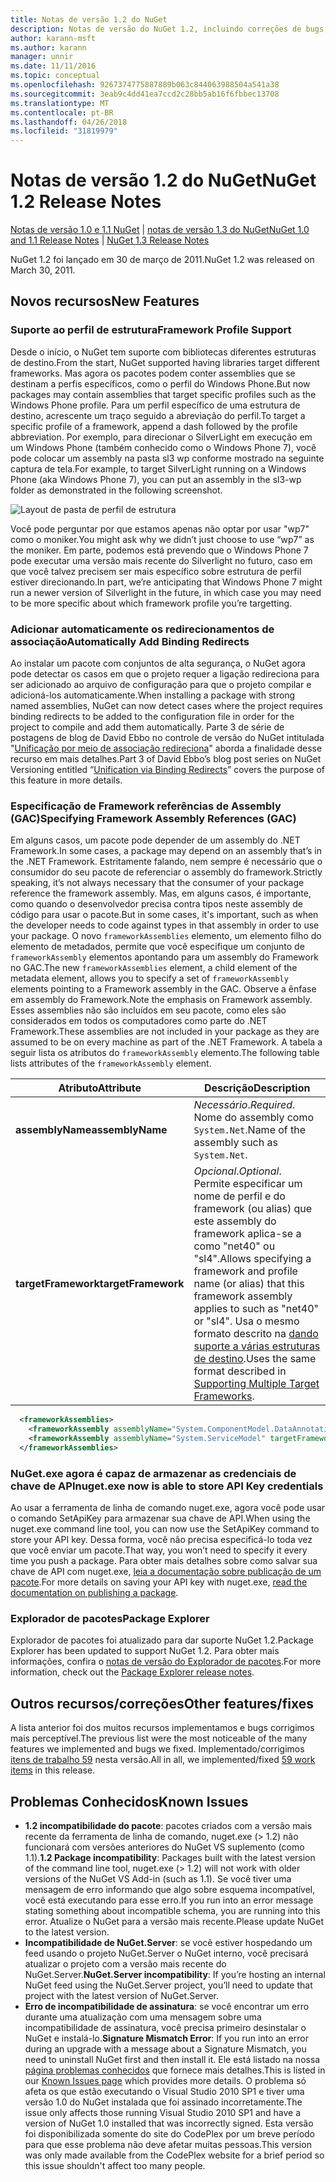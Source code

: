```yaml
---
title: Notas de versão 1.2 do NuGet
description: Notas de versão do NuGet 1.2, incluindo correções de bugs, problemas conhecidos, recursos adicionados e DCRs.
author: karann-msft
ms.author: karann
manager: unnir
ms.date: 11/11/2016
ms.topic: conceptual
ms.openlocfilehash: 9267374775887889b063c844063988504a541a38
ms.sourcegitcommit: 3eab9c4dd41ea7ccd2c28bb5ab16f6fbbec13708
ms.translationtype: MT
ms.contentlocale: pt-BR
ms.lasthandoff: 04/26/2018
ms.locfileid: "31819979"
---
```

# <a name="nuget-12-release-notes"></a><span data-ttu-id="7fe47-103">Notas de versão 1.2 do NuGet</span><span class="sxs-lookup"><span data-stu-id="7fe47-103">NuGet 1.2 Release Notes</span></span>

<span data-ttu-id="7fe47-104">[Notas de versão 1.0 e 1.1 NuGet](../release-notes/nuget-1.1.md) | [notas de versão 1.3 do NuGet](../release-notes/nuget-1.3.md)</span><span class="sxs-lookup"><span data-stu-id="7fe47-104">[NuGet 1.0 and 1.1 Release Notes](../release-notes/nuget-1.1.md) | [NuGet 1.3 Release Notes](../release-notes/nuget-1.3.md)</span></span>

<span data-ttu-id="7fe47-105">NuGet 1.2 foi lançado em 30 de março de 2011.</span><span class="sxs-lookup"><span data-stu-id="7fe47-105">NuGet 1.2 was released on March 30, 2011.</span></span>

## <a name="new-features"></a><span data-ttu-id="7fe47-106">Novos recursos</span><span class="sxs-lookup"><span data-stu-id="7fe47-106">New Features</span></span>

### <a name="framework-profile-support"></a><span data-ttu-id="7fe47-107">Suporte ao perfil de estrutura</span><span class="sxs-lookup"><span data-stu-id="7fe47-107">Framework Profile Support</span></span>

<span data-ttu-id="7fe47-108">Desde o início, o NuGet tem suporte com bibliotecas diferentes estruturas de destino.</span><span class="sxs-lookup"><span data-stu-id="7fe47-108">From the start, NuGet supported having libraries target different frameworks.</span></span> <span data-ttu-id="7fe47-109">Mas agora os pacotes podem conter assemblies que se destinam a perfis específicos, como o perfil do Windows Phone.</span><span class="sxs-lookup"><span data-stu-id="7fe47-109">But now packages may contain assemblies that target specific profiles such as the Windows Phone profile.</span></span> <span data-ttu-id="7fe47-110">Para um perfil específico de uma estrutura de destino, acrescente um traço seguido a abreviação do perfil.</span><span class="sxs-lookup"><span data-stu-id="7fe47-110">To target a specific profile of a framework, append a dash followed by the profile abbreviation.</span></span> <span data-ttu-id="7fe47-111">Por exemplo, para direcionar o SilverLight em execução em um Windows Phone (também conhecido como o Windows Phone 7), você pode colocar um assembly na pasta sl3 wp conforme mostrado na seguinte captura de tela.</span><span class="sxs-lookup"><span data-stu-id="7fe47-111">For example, to target SilverLight running on a Windows Phone (aka Windows Phone 7), you can put an assembly in the sl3-wp folder as demonstrated in the following screenshot.</span></span>

![Layout de pasta de perfil de estrutura](./media/framework-profile-support.png)

<span data-ttu-id="7fe47-113">Você pode perguntar por que estamos apenas não optar por usar "wp7" como o moniker.</span><span class="sxs-lookup"><span data-stu-id="7fe47-113">You might ask why we didn’t just choose to use “wp7” as the moniker.</span></span> <span data-ttu-id="7fe47-114">Em parte, podemos está prevendo que o Windows Phone 7 pode executar uma versão mais recente do Silverlight no futuro, caso em que você talvez precisem ser mais específico sobre estrutura de perfil estiver direcionando.</span><span class="sxs-lookup"><span data-stu-id="7fe47-114">In part, we’re anticipating that Windows Phone 7 might run a newer version of Silverlight in the future, in which case you may need to be more specific about which framework profile you’re targetting.</span></span>

### <a name="automatically-add-binding-redirects"></a><span data-ttu-id="7fe47-115">Adicionar automaticamente os redirecionamentos de associação</span><span class="sxs-lookup"><span data-stu-id="7fe47-115">Automatically Add Binding Redirects</span></span>

<span data-ttu-id="7fe47-116">Ao instalar um pacote com conjuntos de alta segurança, o NuGet agora pode detectar os casos em que o projeto requer a ligação redireciona para ser adicionado ao arquivo de configuração para que o projeto compilar e adicioná-los automaticamente.</span><span class="sxs-lookup"><span data-stu-id="7fe47-116">When installing a package with strong named assemblies, NuGet can now detect cases where the project requires binding redirects to be added to the configuration file in order for the project to compile and add them automatically.</span></span> <span data-ttu-id="7fe47-117">Parte 3 de série de postagens de blog de David Ebbo no controle de versão do NuGet intitulada "[Unificação por meio de associação redireciona](http://blog.davidebbo.com/2011/01/nuget-versioning-part-3-unification-via.html)" aborda a finalidade desse recurso em mais detalhes.</span><span class="sxs-lookup"><span data-stu-id="7fe47-117">Part 3 of David Ebbo’s blog post series on NuGet Versioning entitled “[Unification via Binding Redirects](http://blog.davidebbo.com/2011/01/nuget-versioning-part-3-unification-via.html)” covers the purpose of this feature in more details.</span></span>

<a name="framework-assembly-refs"></a>

### <a name="specifying-framework-assembly-references-gac"></a><span data-ttu-id="7fe47-118">Especificação de Framework referências de Assembly (GAC)</span><span class="sxs-lookup"><span data-stu-id="7fe47-118">Specifying Framework Assembly References (GAC)</span></span>

<span data-ttu-id="7fe47-119">Em alguns casos, um pacote pode depender de um assembly do .NET Framework.</span><span class="sxs-lookup"><span data-stu-id="7fe47-119">In some cases, a package may depend on an assembly that’s in the .NET Framework.</span></span> <span data-ttu-id="7fe47-120">Estritamente falando, nem sempre é necessário que o consumidor do seu pacote de referenciar o assembly do framework.</span><span class="sxs-lookup"><span data-stu-id="7fe47-120">Strictly speaking, it’s not always necessary that the consumer of your package reference the framework assembly.</span></span> <span data-ttu-id="7fe47-121">Mas, em alguns casos, é importante, como quando o desenvolvedor precisa contra tipos neste assembly de código para usar o pacote.</span><span class="sxs-lookup"><span data-stu-id="7fe47-121">But in some cases, it's important, such as when the developer needs to code against types in that assembly in order to use your package.</span></span> <span data-ttu-id="7fe47-122">O novo `frameworkAssemblies` elemento, um elemento filho do elemento de metadados, permite que você especifique um conjunto de `frameworkAssembly` elementos apontando para um assembly do Framework no GAC.</span><span class="sxs-lookup"><span data-stu-id="7fe47-122">The new `frameworkAssemblies` element, a child element of the metadata element, allows you to specify a set of `frameworkAssembly` elements pointing to a Framework assembly in the GAC.</span></span> <span data-ttu-id="7fe47-123">Observe a ênfase em assembly do Framework.</span><span class="sxs-lookup"><span data-stu-id="7fe47-123">Note the emphasis on Framework assembly.</span></span>
<span data-ttu-id="7fe47-124">Esses assemblies não são incluídos em seu pacote, como eles são considerados em todos os computadores como parte do .NET Framework.</span><span class="sxs-lookup"><span data-stu-id="7fe47-124">These assemblies are not included in your package as they are assumed to be on every machine  as part of the .NET Framework.</span></span> <span data-ttu-id="7fe47-125">A tabela a seguir lista os atributos do `frameworkAssembly` elemento.</span><span class="sxs-lookup"><span data-stu-id="7fe47-125">The following table lists attributes of the `frameworkAssembly` element.</span></span>


|<span data-ttu-id="7fe47-126">Atributo</span><span class="sxs-lookup"><span data-stu-id="7fe47-126">Attribute</span></span> |<span data-ttu-id="7fe47-127">Descrição</span><span class="sxs-lookup"><span data-stu-id="7fe47-127">Description</span></span>|
|----------------|-----------|
|<span data-ttu-id="7fe47-128">**assemblyName**</span><span class="sxs-lookup"><span data-stu-id="7fe47-128">**assemblyName**</span></span>|<span data-ttu-id="7fe47-129">*Necessário*.</span><span class="sxs-lookup"><span data-stu-id="7fe47-129">*Required*.</span></span> <span data-ttu-id="7fe47-130">Nome do assembly como `System.Net`.</span><span class="sxs-lookup"><span data-stu-id="7fe47-130">Name of the assembly such as `System.Net`.</span></span>|
|<span data-ttu-id="7fe47-131">**targetFramework**</span><span class="sxs-lookup"><span data-stu-id="7fe47-131">**targetFramework**</span></span>|<span data-ttu-id="7fe47-132">*Opcional*.</span><span class="sxs-lookup"><span data-stu-id="7fe47-132">*Optional*.</span></span> <span data-ttu-id="7fe47-133">Permite especificar um nome de perfil e do framework (ou alias) que este assembly do framework aplica-se a como "net40" ou "sl4".</span><span class="sxs-lookup"><span data-stu-id="7fe47-133">Allows specifying a framework and profile name (or alias) that this framework assembly applies to such as "net40" or "sl4".</span></span> <span data-ttu-id="7fe47-134">Usa o mesmo formato descrito na [dando suporte a várias estruturas de destino](../create-packages/supporting-multiple-target-frameworks.md).</span><span class="sxs-lookup"><span data-stu-id="7fe47-134">Uses the same format described in [Supporting Multiple Target Frameworks](../create-packages/supporting-multiple-target-frameworks.md).</span></span>|

```xml
  <frameworkAssemblies>
    <frameworkAssembly assemblyName="System.ComponentModel.DataAnnotations" targetFramework="net40" />
    <frameworkAssembly assemblyName="System.ServiceModel" targetFramework="net40" />
  </frameworkAssemblies>
```

### <a name="nugetexe-now-is-able-to-store-api-key-credentials"></a><span data-ttu-id="7fe47-135">NuGet.exe agora é capaz de armazenar as credenciais de chave de API</span><span class="sxs-lookup"><span data-stu-id="7fe47-135">nuget.exe now is able to store API Key credentials</span></span>

<span data-ttu-id="7fe47-136">Ao usar a ferramenta de linha de comando nuget.exe, agora você pode usar o comando SetApiKey para armazenar sua chave de API.</span><span class="sxs-lookup"><span data-stu-id="7fe47-136">When using the nuget.exe command line tool, you can now use the SetApiKey command to store your API key.</span></span> <span data-ttu-id="7fe47-137">Dessa forma, você não precisa especificá-lo toda vez que você enviar um pacote.</span><span class="sxs-lookup"><span data-stu-id="7fe47-137">That way, you won’t need to specify it every time you push a package.</span></span> <span data-ttu-id="7fe47-138">Para obter mais detalhes sobre como salvar sua chave de API com nuget.exe, [leia a documentação sobre publicação de um pacote](../create-packages/publish-a-package.md).</span><span class="sxs-lookup"><span data-stu-id="7fe47-138">For more details on saving your API key with nuget.exe, [read the documentation on publishing a package](../create-packages/publish-a-package.md).</span></span>

### <a name="package-explorer"></a><span data-ttu-id="7fe47-139">Explorador de pacotes</span><span class="sxs-lookup"><span data-stu-id="7fe47-139">Package Explorer</span></span>
<span data-ttu-id="7fe47-140">Explorador de pacotes foi atualizado para dar suporte NuGet 1.2.</span><span class="sxs-lookup"><span data-stu-id="7fe47-140">Package Explorer has been updated to support NuGet 1.2.</span></span> <span data-ttu-id="7fe47-141">Para obter mais informações, confira o [notas de versão do Explorador de pacotes](http://nuget.codeplex.com/wikipage?title=New%20features%20in%20NuGet%20Package%20Explorer%201.0).</span><span class="sxs-lookup"><span data-stu-id="7fe47-141">For more information, check out the [Package Explorer release notes](http://nuget.codeplex.com/wikipage?title=New%20features%20in%20NuGet%20Package%20Explorer%201.0).</span></span>

## <a name="other-featuresfixes"></a><span data-ttu-id="7fe47-142">Outros recursos/correções</span><span class="sxs-lookup"><span data-stu-id="7fe47-142">Other features/fixes</span></span>

<span data-ttu-id="7fe47-143">A lista anterior foi dos muitos recursos implementamos e bugs corrigimos mais perceptível.</span><span class="sxs-lookup"><span data-stu-id="7fe47-143">The previous list were the most noticeable of the many features we implemented and bugs we fixed.</span></span> <span data-ttu-id="7fe47-144">Implementado/corrigimos [itens de trabalho 59](http://nuget.codeplex.com/workitem/list/advanced?keyword=&status=All&type=All&priority=All&release=NuGet%201.2&assignedTo=All&component=All&sortField=Votes&sortDirection=Descending&page=0) nesta versão.</span><span class="sxs-lookup"><span data-stu-id="7fe47-144">All in all, we implemented/fixed [59 work items](http://nuget.codeplex.com/workitem/list/advanced?keyword=&status=All&type=All&priority=All&release=NuGet%201.2&assignedTo=All&component=All&sortField=Votes&sortDirection=Descending&page=0) in this release.</span></span>

## <a name="known-issues"></a><span data-ttu-id="7fe47-145">Problemas Conhecidos</span><span class="sxs-lookup"><span data-stu-id="7fe47-145">Known Issues</span></span>

* <span data-ttu-id="7fe47-146">**1.2 incompatibilidade do pacote**: pacotes criados com a versão mais recente da ferramenta de linha de comando, nuget.exe (> 1.2) não funcionará com versões anteriores do NuGet VS suplemento (como 1.1).</span><span class="sxs-lookup"><span data-stu-id="7fe47-146">**1.2 Package incompatibility**: Packages built with the latest version of the command line tool, nuget.exe (> 1.2) will not work with older versions of the NuGet VS Add-in (such as 1.1).</span></span> <span data-ttu-id="7fe47-147">Se você tiver uma mensagem de erro informando que algo sobre esquema incompatível, você está executando para esse erro.</span><span class="sxs-lookup"><span data-stu-id="7fe47-147">If you run into an error message stating something about incompatible schema, you are running into this error.</span></span> <span data-ttu-id="7fe47-148">Atualize o NuGet para a versão mais recente.</span><span class="sxs-lookup"><span data-stu-id="7fe47-148">Please update NuGet to the latest version.</span></span>
* <span data-ttu-id="7fe47-149">**Incompatibilidade de NuGet.Server**: se você estiver hospedando um feed usando o projeto NuGet.Server o NuGet interno, você precisará atualizar o projeto com a versão mais recente do NuGet.Server.</span><span class="sxs-lookup"><span data-stu-id="7fe47-149">**NuGet.Server incompatibility**: If you’re hosting an internal NuGet feed using the NuGet.Server project, you’ll need to update that project with the latest version of NuGet.Server.</span></span>
* <span data-ttu-id="7fe47-150">**Erro de incompatibilidade de assinatura**: se você encontrar um erro durante uma atualização com uma mensagem sobre uma incompatibilidade de assinatura, você precisa primeiro desinstalar o NuGet e instalá-lo.</span><span class="sxs-lookup"><span data-stu-id="7fe47-150">**Signature Mismatch Error**: If you run into an error during an upgrade with a message about a Signature Mismatch, you need to uninstall NuGet first and then install it.</span></span> <span data-ttu-id="7fe47-151">Ele está listado na nossa [página problemas conhecidos](../release-notes/known-issues.md) que fornece mais detalhes.</span><span class="sxs-lookup"><span data-stu-id="7fe47-151">This is listed in our [Known Issues page](../release-notes/known-issues.md) which provides more details.</span></span> <span data-ttu-id="7fe47-152">O problema só afeta os que estão executando o Visual Studio 2010 SP1 e tiver uma versão 1.0 do NuGet instalada que foi assinado incorretamente.</span><span class="sxs-lookup"><span data-stu-id="7fe47-152">The issue only affects those running Visual Studio 2010 SP1 and have a version of NuGet 1.0 installed that was incorrectly signed.</span></span> <span data-ttu-id="7fe47-153">Esta versão foi disponibilizada somente do site do CodePlex por um breve período para que esse problema não deve afetar muitas pessoas.</span><span class="sxs-lookup"><span data-stu-id="7fe47-153">This version was only made available from the CodePlex website for a brief period so this issue shouldn't affect too many people.</span></span>